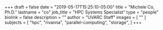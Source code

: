+++
draft = false
date = "2019-05-17T15:25:10-05:00"
title = "Michele Co, Ph.D."
lastname = "co"
job_title = "HPC Systems Specialist"
type = "people"
biolink = false
description = ""
author = "UVARC Staff"
images = [
  ""
]
subjects = [
  "hpc",
  "rivanna",
  "parallel-computing",
  "storage",
]
+++

